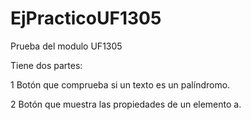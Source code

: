 # EjPracticoUF1305
Prueba del modulo UF1305

Tiene dos partes:

1 Botón que comprueba si un texto es un palíndromo.

2 Botón que muestra las propiedades de un elemento a.
